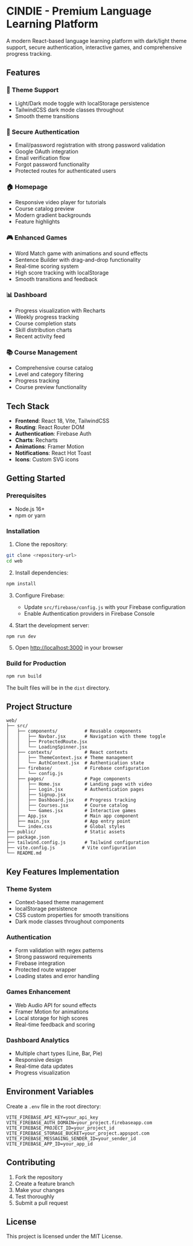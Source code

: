 # CINDIE - Premium Language Learning Platform

A modern React-based language learning platform with dark/light theme support, secure authentication, interactive games, and comprehensive progress tracking.

## Features

### 🎨 Theme Support
- Light/Dark mode toggle with localStorage persistence
- TailwindCSS dark mode classes throughout
- Smooth theme transitions

### 🔐 Secure Authentication
- Email/password registration with strong password validation
- Google OAuth integration
- Email verification flow
- Forgot password functionality
- Protected routes for authenticated users

### 🏠 Homepage
- Responsive video player for tutorials
- Course catalog preview
- Modern gradient backgrounds
- Feature highlights

### 🎮 Enhanced Games
- Word Match game with animations and sound effects
- Sentence Builder with drag-and-drop functionality
- Real-time scoring system
- High score tracking with localStorage
- Smooth transitions and feedback

### 📊 Dashboard
- Progress visualization with Recharts
- Weekly progress tracking
- Course completion stats
- Skill distribution charts
- Recent activity feed

### 📚 Course Management
- Comprehensive course catalog
- Level and category filtering
- Progress tracking
- Course preview functionality

## Tech Stack

- **Frontend**: React 18, Vite, TailwindCSS
- **Routing**: React Router DOM
- **Authentication**: Firebase Auth
- **Charts**: Recharts
- **Animations**: Framer Motion
- **Notifications**: React Hot Toast
- **Icons**: Custom SVG icons

## Getting Started

### Prerequisites
- Node.js 16+ 
- npm or yarn

### Installation

1. Clone the repository:
```bash
git clone <repository-url>
cd web
```

2. Install dependencies:
```bash
npm install
```

3. Configure Firebase:
   - Update `src/firebase/config.js` with your Firebase configuration
   - Enable Authentication providers in Firebase Console

4. Start the development server:
```bash
npm run dev
```

5. Open [http://localhost:3000](http://localhost:3000) in your browser

### Build for Production

```bash
npm run build
```

The built files will be in the `dist` directory.

## Project Structure

```
web/
├── src/
│   ├── components/          # Reusable components
│   │   ├── Navbar.jsx       # Navigation with theme toggle
│   │   ├── ProtectedRoute.jsx
│   │   └── LoadingSpinner.jsx
│   ├── contexts/            # React contexts
│   │   ├── ThemeContext.jsx # Theme management
│   │   └── AuthContext.jsx  # Authentication state
│   ├── firebase/            # Firebase configuration
│   │   └── config.js
│   ├── pages/               # Page components
│   │   ├── Home.jsx         # Landing page with video
│   │   ├── Login.jsx        # Authentication pages
│   │   ├── Signup.jsx
│   │   ├── Dashboard.jsx    # Progress tracking
│   │   ├── Courses.jsx      # Course catalog
│   │   └── Games.jsx        # Interactive games
│   ├── App.jsx              # Main app component
│   ├── main.jsx             # App entry point
│   └── index.css            # Global styles
├── public/                  # Static assets
├── package.json
├── tailwind.config.js       # Tailwind configuration
├── vite.config.js          # Vite configuration
└── README.md
```

## Key Features Implementation

### Theme System
- Context-based theme management
- localStorage persistence
- CSS custom properties for smooth transitions
- Dark mode classes throughout components

### Authentication
- Form validation with regex patterns
- Strong password requirements
- Firebase integration
- Protected route wrapper
- Loading states and error handling

### Games Enhancement
- Web Audio API for sound effects
- Framer Motion for animations
- Local storage for high scores
- Real-time feedback and scoring

### Dashboard Analytics
- Multiple chart types (Line, Bar, Pie)
- Responsive design
- Real-time data updates
- Progress visualization

## Environment Variables

Create a `.env` file in the root directory:

```env
VITE_FIREBASE_API_KEY=your_api_key
VITE_FIREBASE_AUTH_DOMAIN=your_project.firebaseapp.com
VITE_FIREBASE_PROJECT_ID=your_project_id
VITE_FIREBASE_STORAGE_BUCKET=your_project.appspot.com
VITE_FIREBASE_MESSAGING_SENDER_ID=your_sender_id
VITE_FIREBASE_APP_ID=your_app_id
```

## Contributing

1. Fork the repository
2. Create a feature branch
3. Make your changes
4. Test thoroughly
5. Submit a pull request

## License

This project is licensed under the MIT License.
